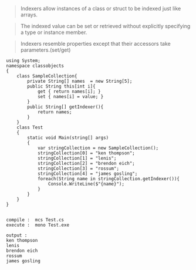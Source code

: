 > Indexers allow instances of a class or struct to be indexed just like arrays. 

> The indexed value can be set or retrieved without explicitly specifying a 
type or instance member. 

> Indexers resemble properties except that their accessors take parameters.(set/get)

    using System;  
    namespace classobjects  
    {           
        class SampleCollection{
            private String[] names  = new String[5];
            public String this[int i]{
                get { return names[i]; }
                set { names[i] = value; }
            }
            public String[] getIndexer(){
                return names;
            }
        }
        class Test  
        {  
            static void Main(string[] args)  
            {                  
                var stringCollection = new SampleCollection();
                stringCollection[0] = "ken thompson";
                stringCollection[1] = "lenis";
                stringCollection[2] = "brendon eich";
                stringCollection[3] = "rossum";
                stringCollection[4] = "james gosling";
                foreach(String name in stringCollection.getIndexer()){
                    Console.WriteLine($"{name}");
                }
            }  
        }  
    }  
    
     
    compile :  mcs Test.cs
    execute :  mono Test.exe
    
    output :
    ken thompson
    lenis
    brendon eich
    rossum
    james gosling
